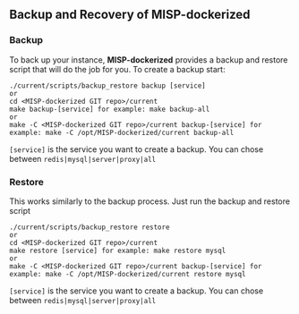 
## Backup and Recovery of MISP-dockerized

### Backup

To back up your instance, **MISP-dockerized** provides a backup and restore script that will do the job for you. To create a backup start:
```
./current/scripts/backup_restore backup [service]
or 
cd <MISP-dockerized GIT repo>/current
make backup-[service] for example: make backup-all
or
make -C <MISP-dockerized GIT repo>/current backup-[service] for example: make -C /opt/MISP-dockerized/current backup-all
```
`[service]` is the service you want to create a backup. You can chose between `redis|mysql|server|proxy|all`

### Restore
This works similarly to the backup process. Just run the backup and restore script
```
./current/scripts/backup_restore restore
or
cd <MISP-dockerized GIT repo>/current
make restore [service] for example: make restore mysql
or
make -C <MISP-dockerized GIT repo>/current backup-[service] for example: make -C /opt/MISP-dockerized/current restore mysql
```
`[service]` is the service you want to create a backup. You can chose between `redis|mysql|server|proxy|all`
